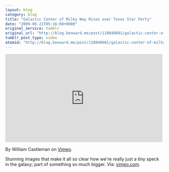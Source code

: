 ```yaml
---
layout: blog
category: blog
title: "Galactic Center of Milky Way Rises over Texas Star Party"
date: "2009-05-21T05:16:00+0000"
original_service: tumblr
original_url: "http://blog.benward.me/post/110840601/galactic-center-of-milky-way-rises-over-texas"
tumblr_post_type: video
atomid: "http://blog.benward.me/post/110840601/galactic-center-of-milky-way-rises-over-texas"
---
```

<iframe src="http://player.vimeo.com/video/4505537" width="500" height="281" frameborder="0"></iframe>

By William Castleman on <a href="http://vimeo.com/4505537">Vimeo</a>.

Stunning images that make it all so clear how we're really just a tiny speck in the galaxy; part of something so much bigger.
Via: [vimeo.com](http://vimeo.com/4505537).
